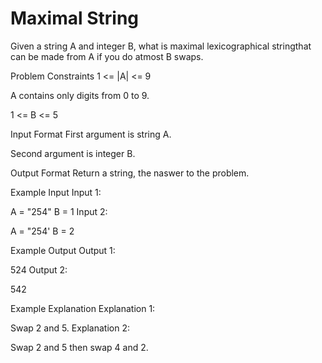 # Maximal String

Given a string A and integer B, what is maximal lexicographical stringthat can be made from A if you do atmost B swaps.



Problem Constraints
1 <= |A| <= 9

A contains only digits from 0 to 9.

1 <= B <= 5



Input Format
First argument is string A.

Second argument is integer B.



Output Format
Return a string, the naswer to the problem.



Example Input
Input 1:

A = "254"
B = 1
Input 2:

A = "254'
B = 2


Example Output
Output 1:

 524
Output 2:

 542


Example Explanation
Explanation 1:

 Swap 2 and 5.
Explanation 2:

Swap 2 and 5 then swap 4 and 2.
